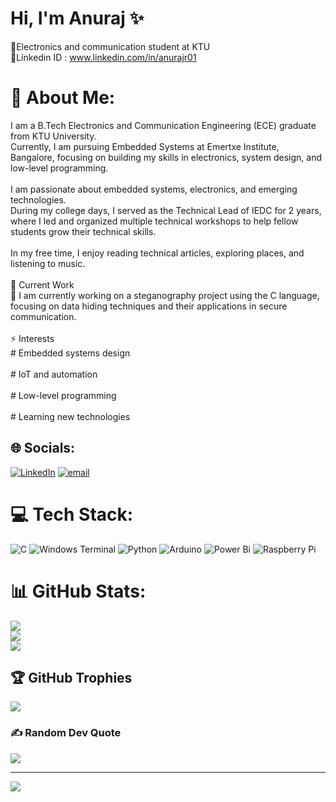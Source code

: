 # Hi, I'm Anuraj ✨
🧠Electronics and communication student at KTU <br/>
🔗Linkedin ID : www.linkedin.com/in/anurajr01 <br/>
# 💫 About Me:
I am a B.Tech Electronics and Communication Engineering (ECE) graduate from KTU University.<br>Currently, I am pursuing Embedded Systems at Emertxe Institute, Bangalore, focusing on building my skills in electronics, system design, and low-level programming.<br><br>I am passionate about embedded systems, electronics, and emerging technologies.<br>During my college days, I served as the Technical Lead of IEDC for 2 years, where I led and organized multiple technical workshops to help fellow students grow their technical skills.<br><br>In my free time, I enjoy reading technical articles, exploring places, and listening to music.<br><br>🚀 Current Work<br>🔹 I am currently working on a steganography project using the C language, focusing on data hiding techniques and their applications in secure communication.<br><br>⚡ Interests<br>#  Embedded systems design<br><br># IoT and automation<br><br># Low-level programming<br><br># Learning new technologies


## 🌐 Socials:
[![LinkedIn](https://img.shields.io/badge/LinkedIn-%230077B5.svg?logo=linkedin&logoColor=white)](https://linkedin.com/in/www.linkedin.com/in/anurajr01) [![email](https://img.shields.io/badge/Email-D14836?logo=gmail&logoColor=white)](mailto:Anurajrajan01@gmail.com) 

# 💻 Tech Stack:
![C](https://img.shields.io/badge/c-%2300599C.svg?style=for-the-badge&logo=c&logoColor=white) ![Windows Terminal](https://img.shields.io/badge/Windows%20Terminal-%234D4D4D.svg?style=for-the-badge&logo=windows-terminal&logoColor=white) ![Python](https://img.shields.io/badge/python-3670A0?style=for-the-badge&logo=python&logoColor=ffdd54) ![Arduino](https://img.shields.io/badge/-Arduino-00979D?style=for-the-badge&logo=Arduino&logoColor=white) ![Power Bi](https://img.shields.io/badge/power_bi-F2C811?style=for-the-badge&logo=powerbi&logoColor=black) ![Raspberry Pi](https://img.shields.io/badge/-Raspberry_Pi-C51A4A?style=for-the-badge&logo=Raspberry-Pi)
# 📊 GitHub Stats:
![](https://github-readme-stats.vercel.app/api?username=Anu-raj-dot&theme=radical&hide_border=false&include_all_commits=false&count_private=false)<br/>
![](https://nirzak-streak-stats.vercel.app/?user=Anu-raj-dot&theme=radical&hide_border=false)<br/>
![](https://github-readme-stats.vercel.app/api/top-langs/?username=Anu-raj-dot&theme=radical&hide_border=false&include_all_commits=false&count_private=false&layout=compact)

## 🏆 GitHub Trophies
![](https://github-profile-trophy.vercel.app/?username=Anu-raj-dot&theme=radical&no-frame=false&no-bg=true&margin-w=4)

### ✍️ Random Dev Quote
![](https://quotes-github-readme.vercel.app/api?type=horizontal&theme=radical)

---
[![](https://visitcount.itsvg.in/api?id=Anu-raj-dot&icon=0&color=0)](https://visitcount.itsvg.in)

<!-- Proudly created with GPRM ( https://gprm.itsvg.in ) -->


